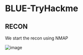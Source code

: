 # BLUE-TryHackme

## RECON

We start the recon using NMAP 

![image](https://user-images.githubusercontent.com/79328386/144695864-5e6e96fc-a9ba-4e1f-ac5f-7ccc210c9ac0.png)


